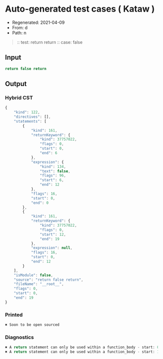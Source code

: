 # Auto-generated test cases ( Kataw )
- Regenerated: 2021-04-09
- From: d
- Path: n
> :: test: return return
> :: case: false
## Input

`````js
return false return
`````

## Output

### Hybrid CST

```javascript
{
    "kind": 122,
    "directives": [],
    "statements": [
        {
            "kind": 161,
            "returnKeyword": {
                "kind": 37757022,
                "flags": 0,
                "start": 0,
                "end": 6
            },
            "expression": {
                "kind": 134,
                "text": false,
                "flags": 96,
                "start": 6,
                "end": 12
            },
            "flags": 16,
            "start": 0,
            "end": 0
        },
        {
            "kind": 161,
            "returnKeyword": {
                "kind": 37757022,
                "flags": 0,
                "start": 12,
                "end": 19
            },
            "expression": null,
            "flags": 16,
            "start": 0,
            "end": 12
        }
    ],
    "isModule": false,
    "source": "return false return",
    "fileName": "__root__",
    "flags": 0,
    "start": 0,
    "end": 19
}
```

### Printed

```javascript
✖ Soon to be open sourced
```

### Diagnostics

```javascript
✖ A return statement can only be used within a function_body - start: 0, end: 6
✖ A return statement can only be used within a function_body - start: 12, end: 19

```

